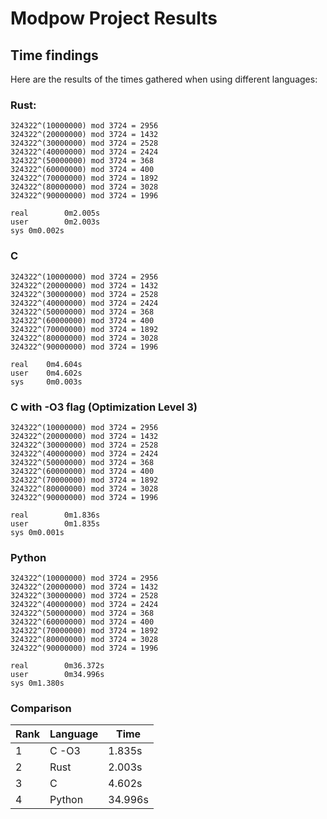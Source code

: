 Modpow Project Results
======================

## Time findings

Here are the results of the times gathered when using different languages:

### Rust:

    324322^(10000000) mod 3724 = 2956
    324322^(20000000) mod 3724 = 1432
    324322^(30000000) mod 3724 = 2528
    324322^(40000000) mod 3724 = 2424
    324322^(50000000) mod 3724 = 368
    324322^(60000000) mod 3724 = 400
    324322^(70000000) mod 3724 = 1892
    324322^(80000000) mod 3724 = 3028
    324322^(90000000) mod 3724 = 1996

    real        0m2.005s
    user        0m2.003s
    sys 0m0.002s

### C

    324322^(10000000) mod 3724 = 2956
    324322^(20000000) mod 3724 = 1432
    324322^(30000000) mod 3724 = 2528
    324322^(40000000) mod 3724 = 2424
    324322^(50000000) mod 3724 = 368
    324322^(60000000) mod 3724 = 400
    324322^(70000000) mod 3724 = 1892
    324322^(80000000) mod 3724 = 3028
    324322^(90000000) mod 3724 = 1996

    real    0m4.604s
    user    0m4.602s
    sys     0m0.003s

### C with -O3 flag (Optimization Level 3)

    324322^(10000000) mod 3724 = 2956
    324322^(20000000) mod 3724 = 1432
    324322^(30000000) mod 3724 = 2528
    324322^(40000000) mod 3724 = 2424
    324322^(50000000) mod 3724 = 368
    324322^(60000000) mod 3724 = 400
    324322^(70000000) mod 3724 = 1892
    324322^(80000000) mod 3724 = 3028
    324322^(90000000) mod 3724 = 1996

    real        0m1.836s
    user        0m1.835s
    sys 0m0.001s

### Python

    324322^(10000000) mod 3724 = 2956
    324322^(20000000) mod 3724 = 1432
    324322^(30000000) mod 3724 = 2528
    324322^(40000000) mod 3724 = 2424
    324322^(50000000) mod 3724 = 368
    324322^(60000000) mod 3724 = 400
    324322^(70000000) mod 3724 = 1892
    324322^(80000000) mod 3724 = 3028
    324322^(90000000) mod 3724 = 1996

    real        0m36.372s
    user        0m34.996s
    sys 0m1.380s

### Comparison

Rank | Language | Time
---- | -------- | ----
1    | C -O3    | 1.835s
2    | Rust     | 2.003s
3    | C        | 4.602s
4    | Python   | 34.996s
